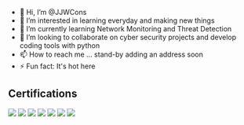 - 👋 Hi, I’m @JJWCons
- 👀 I’m interested in learning everyday and making new things
- 🌱 I’m currently learning Network Monitoring and Threat Detection
- 💞️ I’m looking to collaborate on cyber security projects and develop coding tools with python
- 📫 How to reach me ... stand-by adding an address soon
- ⚡ Fun fact: It's hot here

<!---
JJWCons/JJWCons is a ✨ special ✨ repository because its `README.md` (this file) appears on your GitHub profile.
You can click the Preview link to take a look at your changes.
--->
## Certifications
<div>
<img src="https://img.shields.io/badge/-Security%2B-FF0000?&style=for-the-badge&logo=CompTIA&logoColor=white" />
<img src="https://img.shields.io/badge/-Network%2B-007ACC?&style=for-the-badge&logo=CompTIA&logoColor=white" />
<img src="https://img.shields.io/badge/-A%2B-4D4D4D?&style=for-the-badge&logo=CompTIA&logoColor=white" />
<img src="https://img.shields.io/badge/-GPEN-2E8B57?&style=for-the-badge&logoColor=white" />
<img src="https://img.shields.io/badge/-GSEC-D71A28?&style=for-the-badge&logoColor=white" />
<img src="https://img.shields.io/badge/-GPYC-003366?&style=for-the-badge&logoColor=white" />
<img src="https://img.shields.io/badge/-GCIH-FF6600?&style=for-the-badge&logoColor=white" />
</div>
